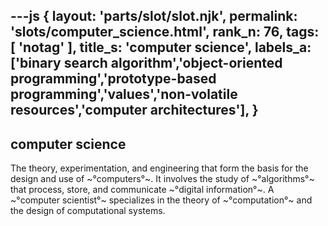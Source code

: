 ---js
{
  layout: 'parts/slot/slot.njk',
  permalink: 'slots/computer_science.html',
  rank_n: 76,
  tags: [ 'notag' ],
  title_s: 'computer science',
  labels_a: ['binary search algorithm','object-oriented programming','prototype-based programming','values','non-volatile resources','computer architectures'],
}
---
## computer science

The theory, experimentation, and engineering that form the basis for the design and use of ~°computers°~. It involves the study of ~°algorithms°~ that process, store, and communicate ~°digital information°~. A ~°computer scientist°~ specializes in the theory of ~°computation°~ and the design of computational systems.
